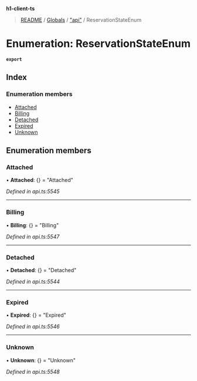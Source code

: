 **h1-client-ts**

> [README](../README.md) / [Globals](../globals.md) / ["api"](../modules/_api_.md) / ReservationStateEnum

# Enumeration: ReservationStateEnum

**`export`** 

## Index

### Enumeration members

* [Attached](_api_.reservationstateenum.md#attached)
* [Billing](_api_.reservationstateenum.md#billing)
* [Detached](_api_.reservationstateenum.md#detached)
* [Expired](_api_.reservationstateenum.md#expired)
* [Unknown](_api_.reservationstateenum.md#unknown)

## Enumeration members

### Attached

•  **Attached**: {} = "Attached"

*Defined in api.ts:5545*

___

### Billing

•  **Billing**: {} = "Billing"

*Defined in api.ts:5547*

___

### Detached

•  **Detached**: {} = "Detached"

*Defined in api.ts:5544*

___

### Expired

•  **Expired**: {} = "Expired"

*Defined in api.ts:5546*

___

### Unknown

•  **Unknown**: {} = "Unknown"

*Defined in api.ts:5548*
